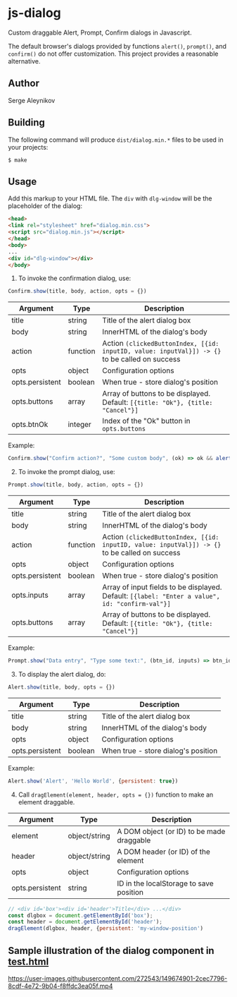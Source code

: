 # js-dialog
Custom draggable Alert, Prompt, Confirm dialogs in Javascript.

The default browser's dialogs provided by functions `alert()`, `prompt()`, and `confirm()`
do not offer customization.  This project provides a reasonable alternative.

## Author

Serge Aleynikov <saleyn at gmail dot com>

## Building

The following command will produce `dist/dialog.min.*` files to be used in your projects:
```
$ make
```

## Usage

Add this markup to your HTML file. The `div` with `dlg-window` will be the placeholder of
the dialog:
```html
<head>
<link rel="stylesheet" href="dialog.min.css">
<script src="dialog.min.js"></script>
</head>
<body>
...
<div id="dlg-window"></div>
</body>
```

1. To invoke the confirmation dialog, use:
```javascript
Confirm.show(title, body, action, opts = {})
```
| Argument        | Type     | Description                            |
| --------------- | -------- | -----------------------------------    |
| title           | string   | Title of the alert dialog box          |
| body            | string   | InnerHTML of the dialog's body         |
| action          | function | Action `(clickedButtonIndex, [{id: inputID, value: inputVal}]) -> {}` to be called on success |
| opts            | object   | Configuration options                  |
| opts.persistent | boolean  | When true - store dialog's position    |
| opts.buttons    | array    | Array of buttons to be displayed. Default: `[{title: "Ok"}, {title: "Cancel"}]` |
| opts.btnOk      | integer  | Index of the "Ok" button in `opts.buttons` |

Example:
```javascript
Confirm.show("Confirm action?", "Some custom body", (ok) => ok && alert('OK pressed!'))
```

2. To invoke the prompt dialog, use:
```javascript
Prompt.show(title, body, action, opts = {})
```
| Argument        | Type     | Description                            |
| --------------- | -------- | -----------------------------------    |
| title           | string   | Title of the alert dialog box          |
| body            | string   | InnerHTML of the dialog's body         |
| action          | function | Action `(clickedButtonIndex, [{id: inputID, value: inputVal}]) -> {}` to be called on success |
| opts            | object   | Configuration options                  |
| opts.persistent | boolean  | When true - store dialog's position    |
| opts.inputs     | array    | Array of input fields to be displayed. Default: `[{label: "Enter a value", id: "confirm-val"}]` |
| opts.buttons    | array    | Array of buttons to be displayed. Default: `[{title: "Ok"}, {title: "Cancel"}]` |

Example:
```javascript
Prompt.show("Data entry", "Type some text:", (btn_id, inputs) => btn_id==0 && alert('Entered: ' + inputs[0].value))
```

3. To display the alert dialog, do:
```javascript
Alert.show(title, body, opts = {})
```
| Argument        | Type    | Description                         |
| --------------- | ------- | ----------------------------------- |
| title           | string  | Title of the alert dialog box       |
| body            | string  | InnerHTML of the dialog's body      |
| opts            | object  | Configuration options               |
| opts.persistent | boolean | When true - store dialog's position |

Example:
```javascript
Alert.show('Alert', 'Hello World', {persistent: true})
```
4. Call `dragElement(element, header, opts = {})` function to make an element draggable.

| Argument        | Type          | Description                               |
| --------------- | ------------- | ----------------------------------------- |
| element         | object/string | A DOM object (or ID) to be made draggable |
| header          | object/string | A DOM header (or ID) of the element       |
| opts            | object        | Configuration options                     |
| opts.persistent | string        | ID in the localStorage to save position   |

```javascript
// <div id='box'><div id='header'>Title</div> ...</div>
const dlgbox = document.getElementById('box');
const header = document.getElementById('header');
dragElement(dlgbox, header, {persistent: 'my-window-position')
```
## Sample illustration of the dialog component in [test.html](https://github.com/saleyn/js-dialog/blob/main/test.html)

https://user-images.githubusercontent.com/272543/149674901-2cec7796-8cdf-4e72-9b04-f8ffdc3ea05f.mp4

